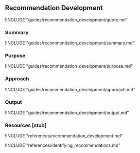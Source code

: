 ## Recommendation Development

!INCLUDE "guides/recommendation_development/quote.md"

### Summary

!INCLUDE "guides/recommendation_development/summary.md"

### Purpose

!INCLUDE "guides/recommendation_development/purpose.md"

### Approach

!INCLUDE "guides/recommendation_development/approach.md"

### Output

!INCLUDE "guides/recommendation_development/output.md"

### Resources [stub]

!INCLUDE "references/recommendation_development.md"

!INCLUDE "references/identifying_recommendations.md"
